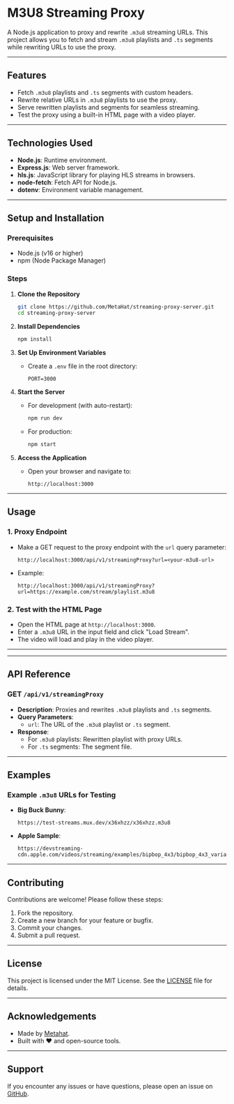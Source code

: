 # **M3U8 Streaming Proxy**

A Node.js application to proxy and rewrite `.m3u8` streaming URLs. This project allows you to fetch and stream `.m3u8` playlists and `.ts` segments while rewriting URLs to use the proxy.

---

## **Features**
- Fetch `.m3u8` playlists and `.ts` segments with custom headers.
- Rewrite relative URLs in `.m3u8` playlists to use the proxy.
- Serve rewritten playlists and segments for seamless streaming.
- Test the proxy using a built-in HTML page with a video player.

---

## **Technologies Used**
- **Node.js**: Runtime environment.
- **Express.js**: Web server framework.
- **hls.js**: JavaScript library for playing HLS streams in browsers.
- **node-fetch**: Fetch API for Node.js.
- **dotenv**: Environment variable management.

---

## **Setup and Installation**

### **Prerequisites**
- Node.js (v16 or higher)
- npm (Node Package Manager)

### **Steps**
1. **Clone the Repository**
   ```bash
   git clone https://github.com/MetaHat/streaming-proxy-server.git
   cd streaming-proxy-server
   ```

2. **Install Dependencies**
   ```bash
   npm install
   ```

3. **Set Up Environment Variables**
   - Create a `.env` file in the root directory:
     ```env
     PORT=3000
     ```

4. **Start the Server**
   - For development (with auto-restart):
     ```bash
     npm run dev
     ```
   - For production:
     ```bash
     npm start
     ```

5. **Access the Application**
   - Open your browser and navigate to:
     ```
     http://localhost:3000
     ```

---

## **Usage**

### **1. Proxy Endpoint**
- Make a GET request to the proxy endpoint with the `url` query parameter:
  ```
  http://localhost:3000/api/v1/streamingProxy?url=<your-m3u8-url>
  ```

- Example:
  ```
  http://localhost:3000/api/v1/streamingProxy?url=https://example.com/stream/playlist.m3u8
  ```

### **2. Test with the HTML Page**
- Open the HTML page at `http://localhost:3000`.
- Enter a `.m3u8` URL in the input field and click "Load Stream".
- The video will load and play in the video player.

---

---

## **API Reference**

### **GET `/api/v1/streamingProxy`**
- **Description**: Proxies and rewrites `.m3u8` playlists and `.ts` segments.
- **Query Parameters**:
  - `url`: The URL of the `.m3u8` playlist or `.ts` segment.
- **Response**:
  - For `.m3u8` playlists: Rewritten playlist with proxy URLs.
  - For `.ts` segments: The segment file.

---

## **Examples**

### **Example `.m3u8` URLs for Testing**
- **Big Buck Bunny**:
  ```
  https://test-streams.mux.dev/x36xhzz/x36xhzz.m3u8
  ```
- **Apple Sample**:
  ```
  https://devstreaming-cdn.apple.com/videos/streaming/examples/bipbop_4x3/bipbop_4x3_variant.m3u8
  ```

---

## **Contributing**
Contributions are welcome! Please follow these steps:
1. Fork the repository.
2. Create a new branch for your feature or bugfix.
3. Commit your changes.
4. Submit a pull request.

---

## **License**
This project is licensed under the MIT License. See the [LICENSE](LICENSE) file for details.

---

## **Acknowledgements**
- Made by [Metahat](https://github.com/metahat).
- Built with ❤️ and open-source tools.

---

## **Support**
If you encounter any issues or have questions, please open an issue on [GitHub](https://github.com/metahat/streaming-proxy-server/issues).

